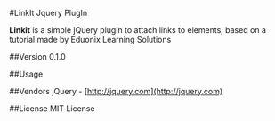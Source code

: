 #LinkIt Jquery PlugIn

**Linkit** is a simple jQuery plugin to attach links to elements, based on a tutorial made by Eduonix Learning Solutions


##Version
0.1.0

##Usage

##Vendors
jQuery - [http://jquery.com](http://jquery.com)

##License
MIT License

